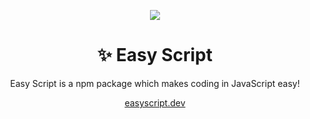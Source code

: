 <p align="center">
  <img src="https://images.easyscript.dev/banner.png">
</p>

<h1 align="center">✨️ Easy Script</h1>
<p align="center">Easy Script is a npm package which makes coding in JavaScript easy!</p>

<p align="center"><a href="https://easyscript.dev">easyscript.dev</a></p>

